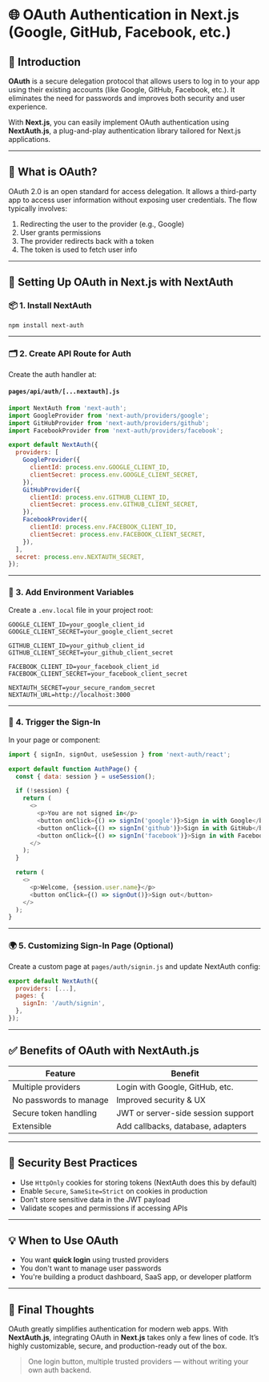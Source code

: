 

# 🌐 OAuth Authentication in Next.js (Google, GitHub, Facebook, etc.)

## 🧭 Introduction

**OAuth** is a secure delegation protocol that allows users to log in to your app using their existing accounts (like Google, GitHub, Facebook, etc.). It eliminates the need for passwords and improves both security and user experience.

With **Next.js**, you can easily implement OAuth authentication using **NextAuth.js**, a plug-and-play authentication library tailored for Next.js applications.

---

## 🔑 What is OAuth?

OAuth 2.0 is an open standard for access delegation. It allows a third-party app to access user information without exposing user credentials. The flow typically involves:

1. Redirecting the user to the provider (e.g., Google)
2. User grants permissions
3. The provider redirects back with a token
4. The token is used to fetch user info

---

## 🚀 Setting Up OAuth in Next.js with NextAuth

### 📦 1. Install NextAuth

```bash
npm install next-auth
```

---

### 🗂️ 2. Create API Route for Auth

Create the auth handler at:

#### `pages/api/auth/[...nextauth].js`

```js
import NextAuth from 'next-auth';
import GoogleProvider from 'next-auth/providers/google';
import GitHubProvider from 'next-auth/providers/github';
import FacebookProvider from 'next-auth/providers/facebook';

export default NextAuth({
  providers: [
    GoogleProvider({
      clientId: process.env.GOOGLE_CLIENT_ID,
      clientSecret: process.env.GOOGLE_CLIENT_SECRET,
    }),
    GitHubProvider({
      clientId: process.env.GITHUB_CLIENT_ID,
      clientSecret: process.env.GITHUB_CLIENT_SECRET,
    }),
    FacebookProvider({
      clientId: process.env.FACEBOOK_CLIENT_ID,
      clientSecret: process.env.FACEBOOK_CLIENT_SECRET,
    }),
  ],
  secret: process.env.NEXTAUTH_SECRET,
});
```

---

### 🔐 3. Add Environment Variables

Create a `.env.local` file in your project root:

```env
GOOGLE_CLIENT_ID=your_google_client_id
GOOGLE_CLIENT_SECRET=your_google_client_secret

GITHUB_CLIENT_ID=your_github_client_id
GITHUB_CLIENT_SECRET=your_github_client_secret

FACEBOOK_CLIENT_ID=your_facebook_client_id
FACEBOOK_CLIENT_SECRET=your_facebook_client_secret

NEXTAUTH_SECRET=your_secure_random_secret
NEXTAUTH_URL=http://localhost:3000
```

---

### 🧪 4. Trigger the Sign-In

In your page or component:

```js
import { signIn, signOut, useSession } from 'next-auth/react';

export default function AuthPage() {
  const { data: session } = useSession();

  if (!session) {
    return (
      <>
        <p>You are not signed in</p>
        <button onClick={() => signIn('google')}>Sign in with Google</button>
        <button onClick={() => signIn('github')}>Sign in with GitHub</button>
        <button onClick={() => signIn('facebook')}>Sign in with Facebook</button>
      </>
    );
  }

  return (
    <>
      <p>Welcome, {session.user.name}</p>
      <button onClick={() => signOut()}>Sign out</button>
    </>
  );
}
```

---

### 🌍 5. Customizing Sign-In Page (Optional)

Create a custom page at `pages/auth/signin.js` and update NextAuth config:

```js
export default NextAuth({
  providers: [...],
  pages: {
    signIn: '/auth/signin',
  },
});
```

---

## ✅ Benefits of OAuth with NextAuth.js

| Feature                 | Benefit                           |
|------------------------|-----------------------------------|
| Multiple providers     | Login with Google, GitHub, etc.   |
| No passwords to manage | Improved security & UX            |
| Secure token handling  | JWT or server-side session support|
| Extensible             | Add callbacks, database, adapters |

---

## 🔐 Security Best Practices

- Use `HttpOnly` cookies for storing tokens (NextAuth does this by default)
- Enable `Secure`, `SameSite=Strict` on cookies in production
- Don’t store sensitive data in the JWT payload
- Validate scopes and permissions if accessing APIs

---

## 💡 When to Use OAuth

- You want **quick login** using trusted providers
- You don't want to manage user passwords
- You're building a product dashboard, SaaS app, or developer platform

---

## 🧠 Final Thoughts

OAuth greatly simplifies authentication for modern web apps. With **NextAuth.js**, integrating OAuth in **Next.js** takes only a few lines of code. It’s highly customizable, secure, and production-ready out of the box.

> One login button, multiple trusted providers — without writing your own auth backend.

